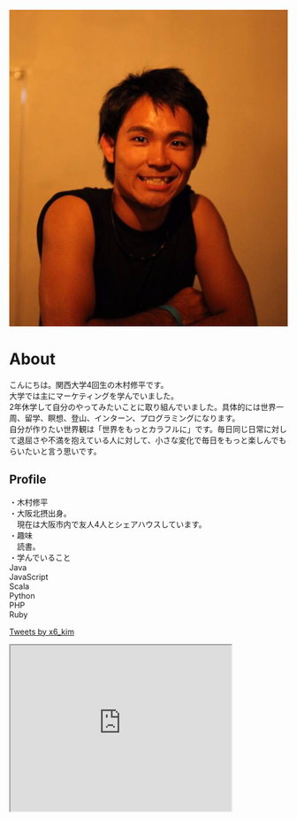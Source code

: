 ![プロフィール画像](Uvillige.jpg)


# About

こんにちは。関西大学4回生の木村修平です。  
大学では主にマーケティングを学んでいました。  
2年休学して自分のやってみたいことに取り組んでいました。具体的には世界一周、留学、瞑想、登山、インターン、プログラミングになります。  
自分が作りたい世界観は「世界をもっとカラフルに」です。毎日同じ日常に対して退屈さや不満を抱えている人に対して、小さな変化で毎日をもっと楽しんでもらいたいと言う思いです。  


## Profile  

・木村修平  
・大阪北摂出身。  
　現在は大阪市内で友人4人とシェアハウスしています。  
・趣味  
　読書。  
 ・学んでいること  
  Java  
  JavaScript  
  Scala  
  Python  
  PHP  
  Ruby  


<a class="twitter-timeline" data-width="400" data-height="600" data-theme="dark" href="https://twitter.com/x6_kim?ref_src=twsrc%5Etfw">Tweets by x6_kim</a> <script async src="https://platform.twitter.com/widgets.js" charset="utf-8"></script>

<iframe src="https://www.openprocessing.org/sketch/1009939/embed/" width="400" height="300"></iframe>

